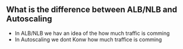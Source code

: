 
## What is the difference between ALB/NLB and Autoscaling
- In ALB/NLB  we hav an idea of the how much traffic is comming 
- In Autoscaling we dont Konw how much traffice is comming 